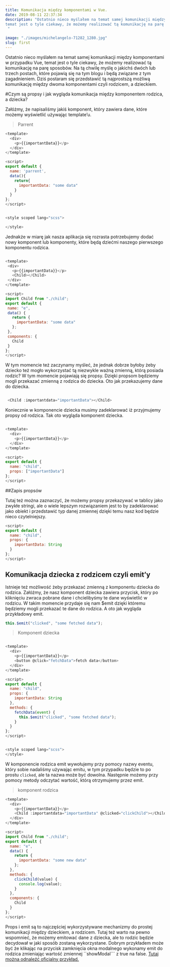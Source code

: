 ```yaml
---
title: Komunikacja między komponentami w Vue.
date: 2019-08-11 22:37:34
description: "Ostatnio nieco myślałem na temat samej komunikacji między komponentami w przypadku Vue,
temat jest o tyle ciekawy, że możemy realizować tą komunikację na parę sposobów. Na tą chwilę myślę o jakichś dwóch lub trzech postach, które pojawią się na tym blogu i będą związane z tym zagadnieniem. Dziś postaram się przedstawić tą najprostszą możliwą komunikację między dwoma komponentami czyli rodzicem, a dzieckiem.
 "

image: "./images/michelangelo-71282_1280.jpg"
slug: first
---
```


Ostatnio nieco myślałem na temat samej komunikacji między komponentami w przypadku Vue,
temat jest o tyle ciekawy, że możemy realizować tą komunikację na parę sposobów. Na tą chwilę myślę o jakichś dwóch lub trzech postach, które pojawią się na tym blogu i będą związane z tym zagadnieniem. Dziś postaram się przedstawić tą najprostszą możliwą komunikację między dwoma komponentami czyli rodzicem, a dzieckiem.

#Czym są propsy i jak wygląda komunikacja między komponentem rodzica, a dziecka?

Załóżmy, że napisaliśmy jakiś komponent, który zawiera dane, które możemy wyświetlić używając
template’u.

> Parrent

```js
<template>
  <div>
    <p>{{importantData}}</p>
  </div>
</template>

<script>
export default {
  name: 'parrent',
  data(){
    return{
      importantData: "some data"
    }
  }
};
</script>


<style scoped lang="scss">

</style>
```

Jednakże w miarę jak nasza aplikacja się rozrasta potrzebujemy dodać nowy komponent lub komponenty, które będą dziećmi naszego pierwszego komponentu rodzica.

```js

<template>
 <div>
   <p>{{importantData}}</p>
   <Child></Child>
 </div>
</template>

<script>
import Child from "./child";
export default {
 name: "e",
 data() {
   return {
     importantData: "some data"
   };
 },
 components: {
   Child
 }
};
</script>

```

W tym momencie też zaczynamy myśleć, że jednak dobrze byłoby żeby dziecko też mogło wykorzystać tą niezwykle ważną zmienną, którą posiada rodzic? W tym momencie pojawiają się propsy. Dzięki propsom będziemy mogli przekazać zmienną z rodzica do dziecka. Oto jak przekazujemy dane do dziecka.

```js

 <Child :importantdata="importantData"></Child>
```

Koniecznie w komponencie dziecka musimy zadeklarować iż przyjmujemy propsy od rodzica.
Tak oto wygląda komponent dziecka.

```js

<template>
  <div>
    <p>{{importantData}}</p>
  </div>
</template>

<script>
export default {
  name: "child",
  props: ["importantData"]
};
</script>
```

##Zapis propsów

Tutaj też można zaznaczyć, że możemy propsy przekazywać w tablicy jako zwykłe stringi, ale o wiele lepszym rozwiązaniem jest to by zadeklarować jako obiekt i przedstawić typ danej zmiennej
dzięki temu nasz kod będzie nieco czytelniejszy.

```js
<script>
export default {
  name: "child",
  props: {
    importantData: String
  }
};
</script>
```

## Komunikacja dziecka z rodzicem czyli emit’y

Istnieje też możliwość żeby przekazać zmienną z komponentu dziecka do rodzica. Załóżmy, że nasz komponent dziecka zawiera przycisk, który po kliknięciu zwraca pobrane dane i chcielibyśmy te dane wyświetlić w rodzicu. W takim momencie przydaje się nam \$emit dzięki któremu będziemy mogli przekazać te dane do rodzica. A oto jak wygląda przykładowy emit.

```js
this.$emit("clicked", "some fetched data");
```

> Komponent dziecka

```js

<template>
  <div>
    <p>{{importantData}}</p>
    <button @click="fetchData">fetch data</button>
  </div>
</template>

<script>
export default {
  name: "child",
  props: {
    importantData: String
  },
  methods: {
    fetchData(event) {
      this.$emit("clicked", "some fetched data");
    }
  }
};
</script>


<style scoped lang="scss">
</style>
```

W komponencie rodzica emit wywołujemy przy pomocy nazwy eventu, który sobie nadaliśmy używając emitu, w tym przypadku będzie to po prostu `clicked`, ale ta nazwa może być dowolna. Następnie możemy przy pomocy metody odczytać wartość, którą otrzymujemy przez emit.

> komponent rodzica

```js
<template>
  <div>
    <p>{{importantData}}</p>
    <Child :importantdata="importantData" @clicked="clickChild"></Child>
  </div>
</template>

<script>
import Child from "./child";
export default {
  name: "e",
  data() {
    return {
      importantData: "some new data"
    };
  },
  methods: {
    clickChild(value) {
      console.log(value);
    }
  },
  components: {
    Child
  }
};
</script>
```

Props i emit są to najczęściej wykorzystywane mechanizmy do prostej komunikacji między dzieckiem, a rodzicem. Tutaj też warto na pewno wspomnieć, że możemy emitować dane z dziecka, ale to rodzic będzie decydował w jaki sposób zostaną wykorzystane. Dobrym przykładem może być że klikając na przycisk zamknięcia okna modalnego wykonamy emit do rodzica zmieniając
wartość zmiennej ``showModal``` z true na false. [Tutaj można odnaleźć oficjalny przykład.](https://jsfiddle.net/yyx990803/mwLbw11k/?utm_source=website&utm_medium=embed&utm_campaign=mwLbw11k)
